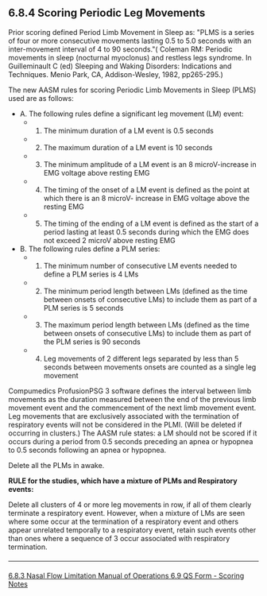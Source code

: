 ## 6.8.4 Scoring Periodic Leg Movements

Prior scoring defined Period Limb Movement in Sleep as:  "PLMS is a series of four or more consecutive movements lasting 0.5 to 5.0 seconds with an inter-movement interval of 4 to 90 seconds."( Coleman RM: Periodic movements in sleep (nocturnal myoclonus) and restless legs syndrome. In Guilleminault C (ed) Sleeping and Waking Disorders: Indications and Techniques. Menio Park, CA, Addison-Wesley, 1982, pp265-295.)

The new AASM rules for scoring Periodic Limb Movements in Sleep (PLMS) used are as follows:

- A. The following rules define a significant leg movement (LM) event:
    - 1. The minimum duration of a LM event is 0.5 seconds
    - 2. The maximum duration of a LM event is 10 seconds
    - 3. The minimum amplitude of a LM event is an 8 microV-increase in EMG voltage above resting EMG
    - 4. The timing of the onset of a LM event is defined as the point at which there is an 8 microV- increase in EMG voltage above the resting EMG
    - 5. The timing of the ending of a LM event is defined as the start of a period lasting at least 0.5 seconds during which the EMG does not exceed 2 microV above resting EMG
- B. The following rules define a PLM series:
    - 1. The minimum number of consecutive LM events needed to define a PLM series is 4 LMs
    - 2. The minimum period length between LMs (defined as the time between onsets of consecutive LMs) to include them as part of a PLM series is 5 seconds
    - 3. The maximum period length between LMs (defined as the time between onsets of consecutive LMs) to include them as part of the PLM series is 90 seconds
    - 4. Leg movements of 2 different legs separated by less than 5 seconds between movements onsets are counted as a single leg movement

Compumedics ProfusionPSG 3 software defines the interval between limb movements as the duration measured between the end of the previous limb movement event and the commencement of the next limb movement event.  Leg movements that are exclusively associated with the termination of respiratory events will not be considered in the PLMI. (Will be deleted if occurring in clusters.)  The AASM rule states:  a LM should not be scored if it occurs during a period from 0.5 seconds preceding an apnea or hypopnea to 0.5 seconds following an apnea or hypopnea.

Delete all the PLMs in awake.

**RULE for the studies, which have a mixture of PLMs and Respiratory events:**

Delete all clusters of 4 or more leg movements in row, if all of them clearly terminate a respiratory event.  However, when a mixture of LMs are seen where some occur at the termination of a respiratory event and others appear unrelated temporally to a respiratory event, retain such events other than ones where a sequence of 3 occur associated with respiratory termination.


<hr class="soften" style="margin-top: 20px;margin-bottom: 20px;"/>

<div class="center">
<div class="btn-group">
  <a href=":pages_path:/manuals/polysomnography-reading-center/6-08-03-nasal-flow-limitation.md" class="btn btn-default">
    <span class="glyphicon glyphicon-chevron-left"></span>
    6.8.3 Nasal Flow Limitation
  </a>

  <a href=":pages_path:/manuals/polysomnography-reading-center/6-00-mop-toc.md" class="btn btn-default">
    <span class="glyphicon glyphicon-chevron-up"></span>
    Manual of Operations
  </a>

  <a href=":pages_path:/manuals/polysomnography-reading-center/6-09-qs-form-scoring-notes.md" class="btn btn-success">
    6.9 QS Form - Scoring Notes
    <span class="glyphicon glyphicon-chevron-right"></span>
  </a>
</div>
</div>
